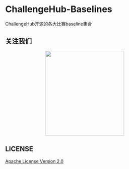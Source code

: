 # ChallengeHub-Baselines
ChallengeHub开源的各大比赛baseline集合



## 关注我们

<div align=center><img src="https://upload-images.jianshu.io/upload_images/1531909-024d0436dbb6feef.jpg?imageMogr2/auto-orient/strip|imageView2/2/w/258/format/webp" width = "250" height = "270" alt=""></div>

## LICENSE

[Apache License Version 2.0](https://github.com/datawhalechina/competition-baseline/blob/master/LICENSE)